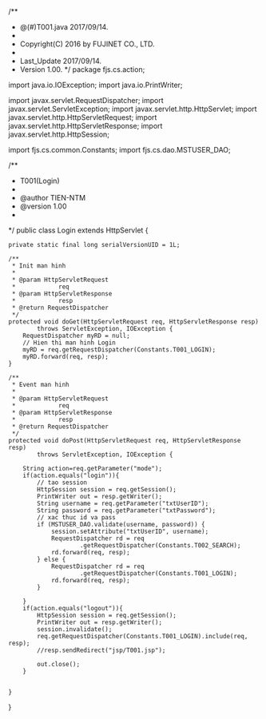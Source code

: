 /**
 * @(#)T001.java 2017/09/14.
 *
 * Copyright(C) 2016 by FUJINET CO., LTD.
 *
 * Last_Update 2017/09/14.
 * Version 1.00.
 */
package fjs.cs.action;

import java.io.IOException;
import java.io.PrintWriter;

import javax.servlet.RequestDispatcher;
import javax.servlet.ServletException;
import javax.servlet.http.HttpServlet;
import javax.servlet.http.HttpServletRequest;
import javax.servlet.http.HttpServletResponse;
import javax.servlet.http.HttpSession;

import fjs.cs.common.Constants;
import fjs.cs.dao.MSTUSER_DAO;

/**
 * T001(Login)
 * 
 * @author TIEN-NTM
 * @version 1.00
 * 
 */
public class Login extends HttpServlet {

	private static final long serialVersionUID = 1L;

	/**
	 * Init man hinh
	 * 
	 * @param HttpServletRequest
	 *            req
	 * @param HttpServletResponse
	 *            resp
	 * @return RequestDispatcher
	 */
	protected void doGet(HttpServletRequest req, HttpServletResponse resp)
			throws ServletException, IOException {
		RequestDispatcher myRD = null;
		// Hien thi man hinh Login
		myRD = req.getRequestDispatcher(Constants.T001_LOGIN);
		myRD.forward(req, resp);
	}

	/**
	 * Event man hinh
	 * 
	 * @param HttpServletRequest
	 *            req
	 * @param HttpServletResponse
	 *            resp
	 * @return RequestDispatcher
	 */
	protected void doPost(HttpServletRequest req, HttpServletResponse resp)
			throws ServletException, IOException {
	
		String action=req.getParameter("mode");
		if(action.equals("login")){
			// tao session
			HttpSession session = req.getSession();
			PrintWriter out = resp.getWriter();
			String username = req.getParameter("txtUserID");
			String password = req.getParameter("txtPassword");
			// xac thuc id va pass
			if (MSTUSER_DAO.validate(username, password)) {
				session.setAttribute("txtUserID", username);
				RequestDispatcher rd = req
						.getRequestDispatcher(Constants.T002_SEARCH);
				rd.forward(req, resp);
			} else {
				RequestDispatcher rd = req
						.getRequestDispatcher(Constants.T001_LOGIN);
				rd.forward(req, resp);
			} 
		
		}
		if(action.equals("logout")){
			HttpSession session = req.getSession();
			PrintWriter out = resp.getWriter();
			session.invalidate();
			req.getRequestDispatcher(Constants.T001_LOGIN).include(req, resp);
			//resp.sendRedirect("jsp/T001.jsp");
			
			out.close();
		}

		
	}
}

